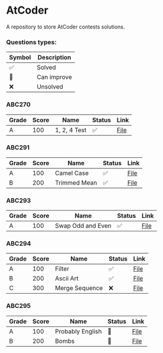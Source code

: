 # AtCoder

A repository to store AtCoder contests solutions.

### Questions types: 

| Symbol              | Description           |
|---------------------|-----------------------|
| :white_check_mark:  | Solved                |
| :construction:      | Can improve           |
| :x:                 | Unsolved              |

### ABC270

| Grade | Score | Name         | Status             | Link                                                                                                |
|-------|-------|--------------|--------------------|-----------------------------------------------------------------------------------------------------|
| A     | 100   | 1, 2, 4 Test | :white_check_mark: | [File](https://github.com/johnazedo/programming-contests/blob/main/atcoder/abc270/a_1_2_4_test.cpp) | 

### ABC291

| Grade | Score | Name         | Status             | Link                                                                                                 |
|-------|-------|--------------|--------------------|------------------------------------------------------------------------------------------------------|
| A     | 100   | Camel Case   | :white_check_mark: | [File](https://github.com/johnazedo/programming-contests/blob/main/atcoder/abc291/a_camel_case.cpp)    | 
| B     | 200   | Trimmed Mean | :white_check_mark: | [File](https://github.com/johnazedo/programming-contests/blob/main/atcoder/abc291/b_trimmed_mean.cpp) |
### ABC293

| Grade | Score | Name              | Status             | Link                                                                                                     |
|-------|-------|-------------------|--------------------|----------------------------------------------------------------------------------------------------------|
| A     | 100   | Swap Odd and Even | :white_check_mark: | [File](https://github.com/johnazedo/programming-contests/blob/main/atcoder/abc293/a_swap_odd_and_even.cpp) | 

### ABC294

| Grade | Score | Name           | Status             | Link                                                                                                   |
|-------|-------|----------------|--------------------|--------------------------------------------------------------------------------------------------------|
| A     | 100   | Filter         | :white_check_mark: | [File](https://github.com/johnazedo/programming-contests/blob/main/atcoder/abc294/a_filter.go)          | 
| B     | 200   | Ascii Art      | :white_check_mark: | [File](https://github.com/johnazedo/programming-contests/blob/main/atcoder/abc294/b_ascii_art.go)       |
| C     | 300   | Merge Sequence | :x:                | [File](https://github.com/johnazedo/programming-contests/blob/main/atcoder/abc294/c_merge_sequences.go) |

### ABC295

| Grade | Score | Name             | Status         | Link                                                                                                    |
|-------|-------|------------------|----------------|---------------------------------------------------------------------------------------------------------|
| A     | 100   | Probably English | :construction: | [File](https://github.com/johnazedo/programming-contests/tree/main/atcoder/abc295/a_probably_english.go) | 
| B     | 200   | Bombs            | :construction: | [File](https://github.com/johnazedo/programming-contests/tree/main/atcoder/abc295/b_bombs.cpp)           |